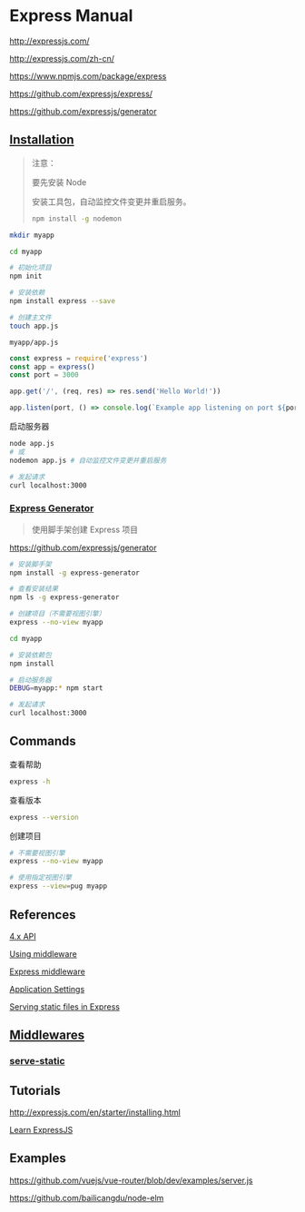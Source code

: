 # Express Manual

<http://expressjs.com/>

<http://expressjs.com/zh-cn/>

<https://www.npmjs.com/package/express>

<https://github.com/expressjs/express/>

<https://github.com/expressjs/generator>

## [Installation](https://expressjs.com/en/starter/installing.html)

> 注意：
>
> 要先安装 Node
>
> 安装工具包，自动监控文件变更并重启服务。
>
> ```bash
> npm install -g nodemon
> ```

```bash
mkdir myapp

cd myapp

# 初始化项目
npm init

# 安装依赖
npm install express --save

# 创建主文件
touch app.js
```

`myapp/app.js`

```js
const express = require('express')
const app = express()
const port = 3000

app.get('/', (req, res) => res.send('Hello World!'))

app.listen(port, () => console.log(`Example app listening on port ${port}!`))
```

启动服务器

```bash
node app.js
# 或
nodemon app.js # 自动监控文件变更并重启服务

# 发起请求
curl localhost:3000
```

### [Express Generator](https://expressjs.com/en/starter/generator.html)

> 使用脚手架创建 Express 项目

<https://github.com/expressjs/generator>

```bash
# 安装脚手架
npm install -g express-generator

# 查看安装结果
npm ls -g express-generator

# 创建项目（不需要视图引擎）
express --no-view myapp

cd myapp

# 安装依赖包
npm install

# 启动服务器
DEBUG=myapp:* npm start

# 发起请求
curl localhost:3000
```

## Commands

查看帮助

```bash
express -h
```

查看版本

```bash
express --version
```

创建项目

```bash
# 不需要视图引擎
express --no-view myapp

# 使用指定视图引擎
express --view=pug myapp
```

## References

[4.x API](http://expressjs.com/en/4x/api.html)

[Using middleware](http://expressjs.com/en/guide/using-middleware.html)

[Express middleware](http://expressjs.com/en/resources/middleware.html)

[Application Settings](http://expressjs.com/en/4x/api.html#app.settings.table)

[Serving static files in Express](http://expressjs.com/en/starter/static-files.html)

## [Middlewares](http://expressjs.com/en/resources/middleware.html)

### [serve-static](http://expressjs.com/en/resources/middleware/serve-static.html)

## Tutorials

<http://expressjs.com/en/starter/installing.html>

[Learn ExpressJS](https://www.tutorialspoint.com/expressjs/index.htm)

## Examples

<https://github.com/vuejs/vue-router/blob/dev/examples/server.js>

<https://github.com/bailicangdu/node-elm>
